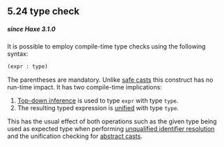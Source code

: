 ## 5.24 type check

##### since Haxe 3.1.0

It is possible to employ compile-time type checks using the following syntax:

```haxe
(expr : type)
```

The parentheses are mandatory. Unlike [safe casts](expression-cast-safe.md) this construct has no run-time impact. It has two compile-time implications:

1. [Top-down inference](type-system-top-down-inference.md) is used to type `expr` with type `type`.
2. The resulting typed expression is [unified](type-system-unification.md) with type `type`.

This has the usual effect of both operations such as the given type being used as expected type when performing [unqualified identifier resolution](type-system-resolution-order.md) and the unification checking for [abstract casts](types-abstract-implicit-casts.md).
